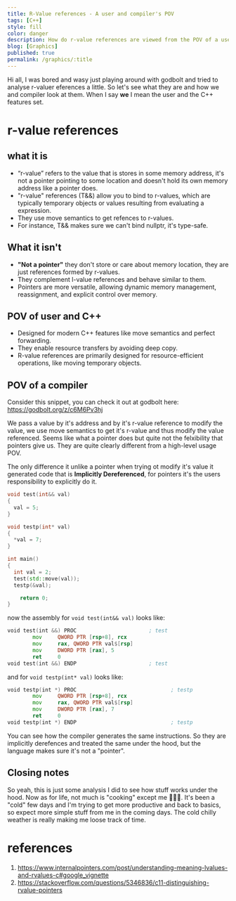 ```yaml
---
title: R-Value references - A user and compiler's POV
tags: [C++]
style: fill
color: danger
description: How do r-value references are viewed from the POV of a user/cpp and compiler generated machine code
blog: [Graphics]
published: true
permalink: /graphics/:title
---
```


Hi all, I was bored and wasy just playing around with godbolt and tried to analyse r-valuer eferences a little. So let's see what they are and how we and compiler look at them. When I say __we__ I mean the user and the C++ features set.

# r-value references
## what it is 
- “r-value” refers to the value that is stores in some memory address, it's not a pointer pointing to some location and doesn't hold its own memory address like a pointer does.
- "r-value" references (T&&) allow you to bind to r-values, which are typically temporary objects or values resulting from evaluating a expression.
- They use move semantics to get refences to r-values.
- For instance, T&& makes sure we can't bind nullptr, it's type-safe.

## What it isn't 
- __"Not a pointer"__ they don't store or care about memory location, they are just references formed by r-values.
- They complement l-value references and behave similar to them.
- Pointers are more versatile, allowing dynamic memory management, reassignment, and explicit control over memory.

##  POV of user and C++
- Designed for modern C++ features like move semantics and perfect forwarding.
- They enable resource transfers by avoiding deep copy.
- R-value references are primarily designed for resource-efficient operations, like moving temporary objects.

## POV of a compiler
Consider this snippet, you can check it out at godbolt here: https://godbolt.org/z/c6M6Pv3hj

We pass a value by it's address and by it's r-value reference to modify the value, we use move semantics to get it's r-value and thus modify the value referenced. Seems like what a pointer does but quite not the felxibility that pointers give us. They are quite clearly different from a high-level usage POV.

The only difference it unlike a pointer when trying ot modify it's value it generated code that is __Implicitly Dereferenced__, for pointers it's the users responsibility to explicitly do it.


```cpp
void test(int&& val)
{
  val = 5;
}

void testp(int* val)
{
  *val = 7;
}

int main()
{
  int val = 2;
  test(std::move(val));
  testp(&val);

	return 0;
}
```

now the assembly for `void test(int&& val)` looks like:
```asm
void test(int &&) PROC                       ; test
        mov     QWORD PTR [rsp+8], rcx
        mov     rax, QWORD PTR val$[rsp]
        mov     DWORD PTR [rax], 5
        ret     0
void test(int &&) ENDP                       ; test
```

and for `void testp(int* val)` looks like:
```asm
void testp(int *) PROC                              ; testp
        mov     QWORD PTR [rsp+8], rcx
        mov     rax, QWORD PTR val$[rsp]
        mov     DWORD PTR [rax], 7
        ret     0
void testp(int *) ENDP                              ; testp
```

You can see how the compiler generates the same instructions. So they are implicitly derefences and treated the same under the hood, but the language makes sure it's not a "pointer".

## Closing notes
So yeah, this is just some analysis I did to see how stuff works under the hood. Now as for life, not much is "cooking" except me 🧑🏼‍🍳. It's been a "cold" few days and I'm trying to get more productive and back to basics, so expect more simple stuff from me in the coming days. The cold chilly weather is really making me loose track of time.

# references
1. https://www.internalpointers.com/post/understanding-meaning-lvalues-and-rvalues-c#google_vignette
2. https://stackoverflow.com/questions/5346836/c11-distinguishing-rvalue-pointers
